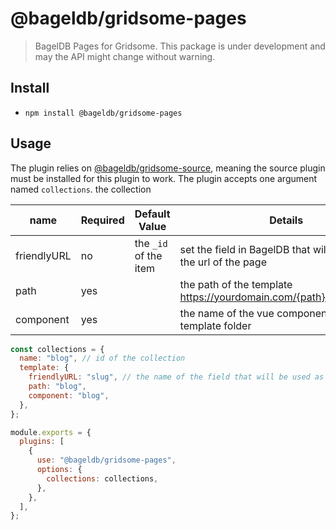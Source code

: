 # @bageldb/gridsome-pages

> BagelDB Pages for Gridsome.
> This package is under development and may the API might change without warning.

## Install

- `npm install @bageldb/gridsome-pages`

## Usage

The plugin relies on [@bageldb/gridsome-source](https://www.npmjs.com/package/@bageldb/gridsome-source), meaning the source plugin must be installed for this plugin to work.
The plugin accepts one argument named `collections`. the collection

| name        | Required | Default Value         | Details                                                              |
| ----------- | -------- | --------------------- | -------------------------------------------------------------------- |
| friendlyURL | no       | the `_id` of the item | set the field in BagelDB that will determine the url of the page     |
| path        | yes      |                       | the path of the template https://yourdomain.com/{path}/{friendlyURL} |
| component   | yes      |                       | the name of the vue component in the template folder                 |

```js
const collections = {
  name: "blog", // id of the collection
  template: {
    friendlyURL: "slug", // the name of the field that will be used as a slug - if this
    path: "blog",
    component: "blog",
  },
};

module.exports = {
  plugins: [
    {
      use: "@bageldb/gridsome-pages",
      options: {
        collections: collections,
      },
    },
  ],
};
```
